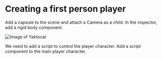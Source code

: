 # Creating a first person player 

Add a capsule to the scene and attach a Camera as a child. In the inspector, add a rigid body component.

![Image of Yaktocat](https://i.imgur.com/sueh0nH.png)

We need to add a script to control the player character. Add a script component to the main player character.
